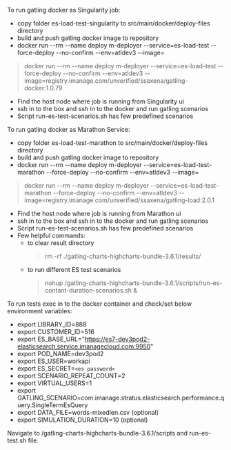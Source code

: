 To run gatling docker as Singularity job:
* copy folder es-load-test-singularity to src/main/docker/deploy-files directory
* build and push gatling docker image to repository
* docker run --rm --name deploy m-deployer --service=es-load-test  --force-deploy --no-confirm --env=atldev3  --image=<image location>
> docker run --rm --name deploy m-deployer --service=es-load-test  --force-deploy --no-confirm --env=atldev3  --image=registry.imanage.com/unverified/ssaxena/gatling-docker:1.0.79

* Find the host node where job is running from Singularity ui
* ssh in to the box and ssh in to the docker and run gatling scenarios
* Script run-es-test-scenarios.sh has few predefined scenarios

To run gatling docker as Marathon Service:
* copy folder es-load-test-marathon to src/main/docker/deploy-files directory
* build and push gatling docker image to repository
* docker run --rm --name deploy m-deployer --service=es-load-test-marathon --force-deploy --no-confirm --env=atldev3 --image=<image location>
> docker run --rm --name deploy m-deployer --service=es-load-test-marathon --force-deploy --no-confirm --env=atldev3 --image=registry.imanage.com/unverified/ssaxena/gatling-load:2.0.1

* Find the host node where job is running from Marathon ui
* ssh in to the box and ssh in to the docker and run gatling scenarios
* Script run-es-test-scenarios.sh has few predefined scenarios
* Few helpful commands:
  * to clear result directory
    > rm -rf ./gatling-charts-highcharts-bundle-3.6.1/results/
  * to run different ES test scenarios
    > nohup /gatling-charts-highcharts-bundle-3.6.1/scripts/run-es-contant-duration-scenarios.sh &

To run tests exec in to the docker container and check/set below environment variables:
* export LIBRARY_ID=888
* export CUSTOMER_ID=516
* export ES_BASE_URL="https://es7-dev3pod2-elasticsearch.service.imanagecloud.com:9950"
* export POD_NAME=dev3pod2
* export ES_USER=workapi
* export ES_SECRET=`<es password>`
* export SCENARIO_REPEAT_COUNT=2
* export VIRTUAL_USERS=1
* export GATLING_SCENARIO=com.imanage.stratus.elasticsearch.performance.query.SingleTermEsQuery
* export DATA_FILE=words-mixedlen.csv (optional)
* export SIMULATION_DURATION=10 (optional)

Navigate to /gatling-charts-highcharts-bundle-3.6.1/scripts and run-es-test.sh file.
